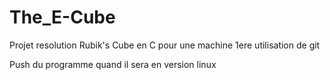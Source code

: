 # The_E-Cube
Projet resolution Rubik's Cube en C pour une machine
1ere utilisation de git

Push du programme quand il sera en version linux
